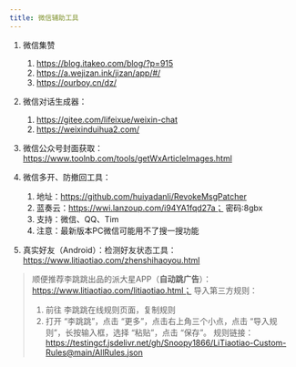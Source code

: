 ```yaml
---
title: 微信辅助工具
---
```

1. 微信集赞
   1. https://blog.itakeo.com/blog/?p=915
   2. https://a.wejizan.ink/jizan/app/#/
   3. https://ourboy.cn/dz/

2. 微信对话生成器：
   1. https://gitee.com/lifeixue/weixin-chat
   2. https://weixinduihua2.com/


3. 微信公众号封面获取：https://www.toolnb.com/tools/getWxArticleImages.html


4. 微信多开、防撤回工具：
   1. 地址：https://github.com/huiyadanli/RevokeMsgPatcher
   2. 蓝奏云：https://wwi.lanzoup.com/i94YA1fqd27a；  密码:8gbx
   3. 支持：微信、QQ、Tim
   4. 注意：最新版本PC微信可能用不了搜一搜功能

5. 真实好友（Android）：检测好友状态工具：https://www.litiaotiao.com/zhenshihaoyou.html
> 顺便推荐李跳跳出品的派大星APP（**自动跳广告**）：https://www.litiaotiao.com/litiaotiao.html；
> 导入第三方规则：
> 1. 前往 李跳跳在线规则页面，复制规则
> 2. 打开 “李跳跳”，点击 “更多”，点击右上角三个小点，点击 “导入规则”，长按输入框，选择 “粘贴”，点击 “保存”。
> 规则链接：https://testingcf.jsdelivr.net/gh/Snoopy1866/LiTiaotiao-Custom-Rules@main/AllRules.json